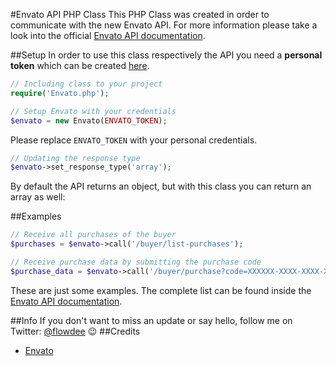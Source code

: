 #Envato API PHP Class
This PHP Class was created in order to communicate with the new Envato API.
For more information please take a look into the official [Envato API documentation](https://build.envato.com/api/ "Envato API documentation").

##Setup
In order to use this class respectively the API you need a **personal token** which can be created [here](https://build.envato.com/create-token/ "Create a token").

``` php
// Including class to your project
require('Envato.php');

// Setup Envato with your credentials
$envato = new Envato(ENVATO_TOKEN);
```

Please replace <code>ENVATO_TOKEN</code> with your personal credentials.

``` php
// Updating the response type
$envato->set_response_type('array');
```
By default the API returns an object, but with this class you can return an array as well:

##Examples
``` php
// Receive all purchases of the buyer
$purchases = $envato->call('/buyer/list-purchases');

// Receive purchase data by submitting the purchase code
$purchase_data = $envato->call('/buyer/purchase?code=XXXXXX-XXXX-XXXX-XXXX-XXXXXXXXXX');
```

These are just some examples. The complete list can be found inside the [Envato API documentation](https://build.envato.com/api/ "Envato API documentation").

##Info
If you don't want to miss an update or say hello, follow me on Twitter: [@flowdee](https://twitter.com/flowdee "@flowdee") :wink:
##Credits
* [Envato](https://build.envato.com/ "Envato")